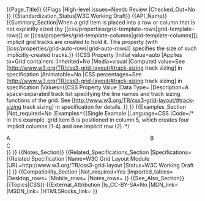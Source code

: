 {{Page_Title}}
{{Flags
|High-level issues=Needs Review
|Checked_Out=No
}}
{{Standardization_Status|W3C Working Draft}}
{{API_Name}}
{{Summary_Section|When a grid item is placed into a row or column that is not explicitly sized (by [[css/properties/grid-template-rows|grid-template-rows]] or [[css/properties/grid-template-columns|grid-template-columns]]), implicit grid tracks are created to hold it. This property (with [[css/properties/grid-auto-rows|grid-auto-rows]] specifies the size of such implicitly-created tracks.}}
{{CSS Property
|Initial value=auto
|Applies to=Grid containers
|Inherited=No
|Media=visual
|Computed value=See [http://www.w3.org/TR/css3-grid-layout/#track-sizing track sizing] in specification
|Animatable=No
|CSS percentages=See [http://www.w3.org/TR/css3-grid-layout/#track-sizing track sizing] in specification
|Values={{CSS Property Value
|Data Type=<track-size>
|Description=A space-separated track list specifying the line names and track sizing functions of the grid. See [http://www.w3.org/TR/css3-grid-layout/#track-sizing track sizing] in specification for details.
}}
}}
{{Examples_Section
|Not_required=No
|Examples={{Single Example
|Language=CSS
|Code=/*
In this example, grid item B is positioned in column 5, which creates four implicit columns (1-4) and one implicit row (2).
*/
<style type="text/css">
  #grid { 
display: grid; 
grid-template-columns: 20px; 
grid-template-rows: 20px }
  #A { grid-column: 1;          grid-row: 1; }
  #B { grid-column: 5;          grid-row: 1 / span 2; }
  #C { grid-column: 1 / span 2; grid-row: 2; }
</style>

<div id="grid">
  <div id="A">A</div>
  <div id="B">B</div>
  <div id="C">C</div>
</div>
}}
}}
{{Notes_Section}}
{{Related_Specifications_Section
|Specifications={{Related Specification
|Name=W3C Grid Layout Module
|URL=http://www.w3.org/TR/css3-grid-layout
|Status=W3C Working Draft
}}
}}
{{Compatibility_Section
|Not_required=Yes
|Imported_tables=
|Desktop_rows=
|Mobile_rows=
|Notes_rows=
}}
{{See_Also_Section}}
{{Topics|CSS}}
{{External_Attribution
|Is_CC-BY-SA=No
|MDN_link=
|MSDN_link=
|HTML5Rocks_link=
}}